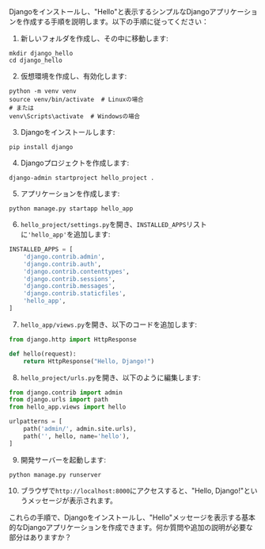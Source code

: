 Djangoをインストールし、"Hello"と表示するシンプルなDjangoアプリケーションを作成する手順を説明します。以下の手順に従ってください：

1. 新しいフォルダを作成し、その中に移動します:

```
mkdir django_hello
cd django_hello
```

2. 仮想環境を作成し、有効化します:

```
python -m venv venv
source venv/bin/activate  # Linuxの場合
# または
venv\Scripts\activate  # Windowsの場合
```

3. Djangoをインストールします:

```
pip install django
```

4. Djangoプロジェクトを作成します:

```
django-admin startproject hello_project .
```

5. アプリケーションを作成します:

```
python manage.py startapp hello_app
```

6. `hello_project/settings.py`を開き、`INSTALLED_APPS`リストに`'hello_app'`を追加します:

```python
INSTALLED_APPS = [
    'django.contrib.admin',
    'django.contrib.auth',
    'django.contrib.contenttypes',
    'django.contrib.sessions',
    'django.contrib.messages',
    'django.contrib.staticfiles',
    'hello_app',
]
```

7. `hello_app/views.py`を開き、以下のコードを追加します:

```python
from django.http import HttpResponse

def hello(request):
    return HttpResponse("Hello, Django!")
```

8. `hello_project/urls.py`を開き、以下のように編集します:

```python
from django.contrib import admin
from django.urls import path
from hello_app.views import hello

urlpatterns = [
    path('admin/', admin.site.urls),
    path('', hello, name='hello'),
]
```

9. 開発サーバーを起動します:

```
python manage.py runserver
```

10. ブラウザで`http://localhost:8000`にアクセスすると、"Hello, Django!"というメッセージが表示されます。

これらの手順で、Djangoをインストールし、"Hello"メッセージを表示する基本的なDjangoアプリケーションを作成できます。何か質問や追加の説明が必要な部分はありますか？